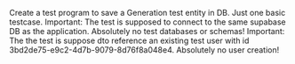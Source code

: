Create a test program to save a Generation test entity in DB. Just one basic testcase. Important: The test is supposed to connect to the same supabase DB as the application. Absolutely no test databases or schemas! Important: The the test is suppose dto reference an existing test user with id 3bd2de75-e9c2-4d7b-9079-8d76f8a048e4. Absolutely no user creation!